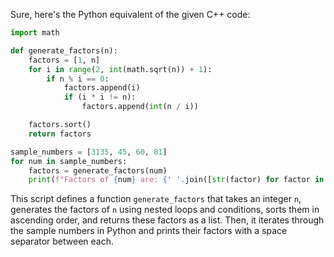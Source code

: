Sure, here's the Python equivalent of the given C++ code:

```python
import math 

def generate_factors(n):
    factors = [1, n] 
    for i in range(2, int(math.sqrt(n)) + 1):
        if n % i == 0:
            factors.append(i)
            if (i * i != n):
                factors.append(int(n / i))

    factors.sort()
    return factors

sample_numbers = [3135, 45, 60, 81]
for num in sample_numbers:
    factors = generate_factors(num) 
    print(f"Factors of {num} are: {' '.join([str(factor) for factor in factors])}")
```

This script defines a function `generate_factors` that takes an integer `n`, generates the factors of `n` using nested loops and conditions, sorts them in ascending order, and returns these factors as a list. Then, it iterates through the sample numbers in Python and prints their factors with a space separator between each.
